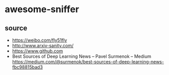 # awesome-sniffer

## source
* https://weibo.com/fly51fly
* http://www.arxiv-sanity.com/
* https://www.github.com
* Best Sources of Deep Learning News – Pavel Surmenok – Medium
https://medium.com/@surmenok/best-sources-of-deep-learning-news-fbc98815bad3

